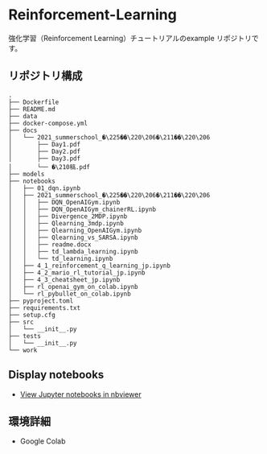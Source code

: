 # Reinforcement-Learning

強化学習（Reinforcement Learning）チュートリアルのexample リポジトリです。

## リポジトリ構成

```
.
├── Dockerfile
├── README.md
├── data
├── docker-compose.yml
├── docs
│   └── 2021_summerschool_�\225��\220\206�\211��\220\206
│       ├── Day1.pdf
│       ├── Day2.pdf
│       ├── Day3.pdf
│       └── �\210稿.pdf
├── models
├── notebooks
│   ├── 01_dqn.ipynb
│   ├── 2021_summerschool_�\225��\220\206�\211��\220\206
│   │   ├── DQN_OpenAIGym.ipynb
│   │   ├── DQN_OpenAIGym_chainerRL.ipynb
│   │   ├── Divergence_2MDP.ipynb
│   │   ├── Qlearning_3mdp.ipynb
│   │   ├── Qlearning_OpenAIGym.ipynb
│   │   ├── Qlearning_vs_SARSA.ipynb
│   │   ├── readme.docx
│   │   ├── td_lambda_learning.ipynb
│   │   └── td_learning.ipynb
│   ├── 4_1_reinforcement_q_learning_jp.ipynb
│   ├── 4_2_mario_rl_tutorial_jp.ipynb
│   ├── 4_3_cheatsheet_jp.ipynb
│   ├── rl_openai_gym_on_colab.ipynb
│   └── rl_pybullet_on_colab.ipynb
├── pyproject.toml
├── requirements.txt
├── setup.cfg
├── src
│   └── __init__.py
├── tests
│   └── __init__.py
└── work
```

## Display notebooks

- [View Jupyter notebooks in nbviewer](https://nbviewer.jupyter.org/github/ykato27/DQN/tree/main/notebooks/)

## 環境詳細

- Google Colab

